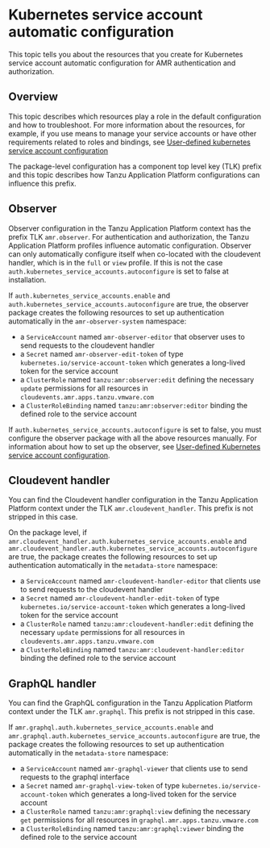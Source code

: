 # Kubernetes service account automatic configuration

This topic tells you about the resources that you create for Kubernetes service account automatic configuration for AMR
authentication and authorization. 

## <a id="overview"></a>Overview

This topic describes which resources play a role in the default configuration
and how to troubleshoot. For more information about the resources, for example,
if you use means to manage your service accounts or have other requirements
related to roles and bindings, see [User-defined kubernetes service account
configuration](auth-k8s-sa-user-defined.hbs.md)

The package-level configuration has a component top level key (TLK) prefix and
this topic describes how Tanzu Application Platform configurations can influence
this prefix.

## <a id="observer"></a>Observer

Observer configuration in the Tanzu Application Platform context has the prefix
TLK `amr.observer`. For authentication and authorization, the Tanzu Application
Platform profiles influence automatic configuration. Observer can only automatically
configure itself when co-located with the cloudevent handler, which is in the
`full` or `view` profile. If this is not the case
`auth.kubernetes_service_accounts.autoconfigure` is set to false at
installation.

If `auth.kubernetes_service_accounts.enable` and `auth.kubernetes_service_accounts.autoconfigure` are true, the observer package creates the following resources to set up authentication automatically in the `amr-observer-system` namespace:

- a `ServiceAccount` named `amr-observer-editor` that observer uses to send requests to the cloudevent handler
- a `Secret` named `amr-observer-edit-token` of type `kubernetes.io/service-account-token` which generates a long-lived token for the service account
- a `ClusterRole` named `tanzu:amr:observer:edit` defining the necessary `update` permissions for all resources in `cloudevents.amr.apps.tanzu.vmware.com`
- a `ClusterRoleBinding` named `tanzu:amr:observer:editor` binding the defined role to the service account

If `auth.kubernetes_service_accounts.autoconfigure` is set to false, you must configure the observer package with all the above resources manually.
For information about how to set up the observer, see [User-defined Kubernetes service account configuration](./auth-k8s-sa-user-defined.hbs.md#clients-to-cloudevent-handler).

## <a id="cloudevent-handler"></a>Cloudevent handler

You can find the Cloudevent handler configuration in the Tanzu Application Platform context under the TLK `amr.cloudevent_handler`. This prefix is not stripped in this case.

On the package level, if `amr.cloudevent_handler.auth.kubernetes_service_accounts.enable` and `amr.cloudevent_handler.auth.kubernetes_service_accounts.autoconfigure` are true, the package  creates the following resources to set up authentication automatically in the `metadata-store` namespace:

- a `ServiceAccount` named `amr-cloudevent-handler-editor` that clients use to send requests to the cloudevent handler
- a `Secret` named `amr-cloudevent-handler-edit-token` of type `kubernetes.io/service-account-token` which generates a long-lived token for the service account
- a `ClusterRole` named `tanzu:amr:cloudevent-handler:edit` defining the necessary `update` permissions for all resources in `cloudevents.amr.apps.tanzu.vmware.com`
- a `ClusterRoleBinding` named `tanzu:amr:cloudevent-handler:editor` binding the defined role to the service account

## <a id="graphql-handler"></a>GraphQL handler

You can find the GraphQL configuration in the Tanzu Application Platform context under the TLK `amr.graphql`. This prefix is not stripped in this case.

If `amr.graphql.auth.kubernetes_service_accounts.enable` and `amr.graphql.auth.kubernetes_service_accounts.autoconfigure` are true, the package creates the following resources to set up authentication automatically in the `metadata-store` namespace:

- a `ServiceAccount` named `amr-graphql-viewer` that clients  use to send requests to the graphql interface
- a `Secret` named `amr-graphql-view-token` of type `kubernetes.io/service-account-token` which generates a long-lived token for the service account
- a `ClusterRole` named `tanzu:amr:graphql:view` defining the necessary `get` permissions for all resources in `graphql.amr.apps.tanzu.vmware.com`
- a `ClusterRoleBinding` named `tanzu:amr:graphql:viewer` binding the defined role to the service account
